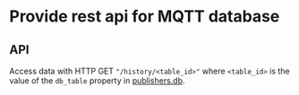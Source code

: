 # Provide rest api for MQTT database

## API
Access data with HTTP GET `"/history/<table_id>"` where `<table_id>` is the value of the `db_table` property in [publishers.db](/raspberry-pi/mqtt-db/default.publishers.js).